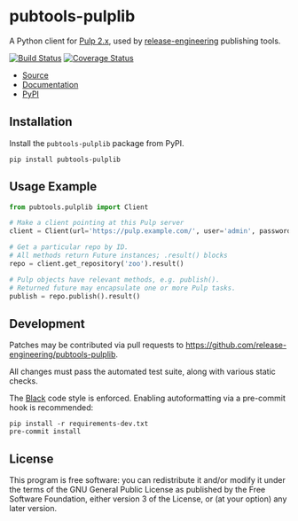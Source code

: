 pubtools-pulplib
================

A Python client for [Pulp 2.x](https://pulpproject.org/), used by
[release-engineering](https://github.com/release-engineering) publishing tools.

[![Build Status](https://travis-ci.org/release-engineering/pubtools-pulplib.svg?branch=master)](https://travis-ci.org/release-engineering/pubtools-pulplib)
[![Coverage Status](https://coveralls.io/repos/github/release-engineering/pubtools-pulplib/badge.svg?branch=master)](https://coveralls.io/github/release-engineering/pubtools-pulplib?branch=master)

- [Source](https://github.com/release-engineering/pubtools-pulplib)
- [Documentation](https://release-engineering.github.io/pubtools-pulplib/)
- [PyPI](https://pypi.org/project/pubtools-pulplib)


Installation
------------

Install the `pubtools-pulplib` package from PyPI.

```
pip install pubtools-pulplib
```


Usage Example
-------------

```python
from pubtools.pulplib import Client

# Make a client pointing at this Pulp server
client = Client(url='https://pulp.example.com/', user='admin', password='admin')

# Get a particular repo by ID.
# All methods return Future instances; .result() blocks
repo = client.get_repository('zoo').result()

# Pulp objects have relevant methods, e.g. publish().
# Returned future may encapsulate one or more Pulp tasks.
publish = repo.publish().result()
```

Development
-----------

Patches may be contributed via pull requests to
https://github.com/release-engineering/pubtools-pulplib.

All changes must pass the automated test suite, along with various static
checks.

The [Black](https://black.readthedocs.io/) code style is enforced.
Enabling autoformatting via a pre-commit hook is recommended:

```
pip install -r requirements-dev.txt
pre-commit install
```

License
-------

This program is free software: you can redistribute it and/or modify
it under the terms of the GNU General Public License as published by
the Free Software Foundation, either version 3 of the License, or
(at your option) any later version.
